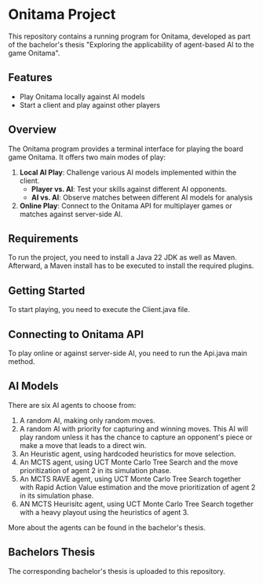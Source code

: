 # Onitama Project

This repository contains a running program for Onitama, developed as part of the bachelor's thesis "Exploring the applicability of agent-based AI to the game Onitama".

## Features

- Play Onitama locally against AI models
- Start a client and play against other players

## Overview

The Onitama program provides a terminal interface for playing the board game Onitama. It offers two main modes of play:

1. **Local AI Play**: Challenge various AI models implemented within the client.
   - **Player vs. AI**: Test your skills against different AI opponents.
   - **AI vs. AI**: Observe matches between different AI models for analysis
3. **Online Play**: Connect to the Onitama API for multiplayer games or matches against server-side AI.

## Requirements

To run the project, you need to install a Java 22 JDK as well as Maven. Afterward, a Maven install has to be executed to install the required plugins.

## Getting Started
To start playing, you need to execute the Client.java file.

## Connecting to Onitama API

To play online or against server-side AI, you need to run the Api.java main method.

## AI Models

There are six AI agents to choose from:
1. A random AI, making only random moves.
2. A random AI with priority for capturing and winning moves. This AI will play random unless it has the chance to capture an opponent's piece or make a move that leads to a direct win.
3. An Heuristic agent, using hardcoded heuristics for move selection.
4. An MCTS agent, using UCT Monte Carlo Tree Search and the move prioritization of agent 2 in its simulation phase.
5. An MCTS RAVE agent, using UCT Monte Carlo Tree Search together with Rapid Action Value estimation and the move prioritization of agent 2 in its simulation phase.
6. AN MCTS Heurisitc agent, using UCT Monte Carlo Tree Search together with a heavy playout using the heuristics of agent 3.

More about the agents can be found in the bachelor's thesis.

## Bachelors Thesis

The corresponding bachelor's thesis is uploaded to this repository.
